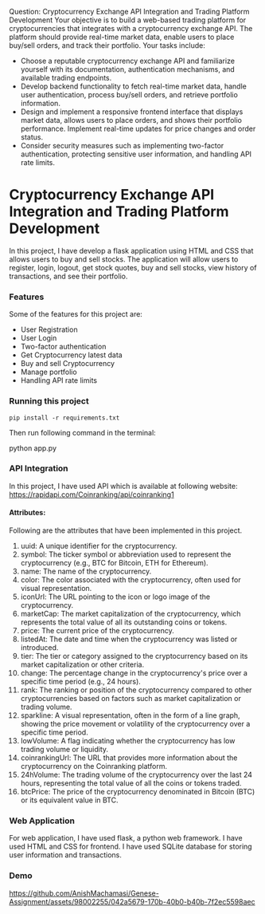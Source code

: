 Question: Cryptocurrency Exchange API Integration and Trading Platform Development
Your objective is to build a web-based trading platform for cryptocurrencies that integrates with a
cryptocurrency exchange API. The platform should provide real-time market data, enable users to place
buy/sell orders, and track their portfolio. Your tasks include:
- Choose a reputable cryptocurrency exchange API and familiarize yourself with its
documentation, authentication mechanisms, and available trading endpoints.
- Develop backend functionality to fetch real-time market data, handle user authentication, process
buy/sell orders, and retrieve portfolio information.
- Design and implement a responsive frontend interface that displays market data, allows users to
place orders, and shows their portfolio performance. Implement real-time updates for price
changes and order status.
- Consider security measures such as implementing two-factor authentication, protecting sensitive
user information, and handling API rate limits.

# Cryptocurrency Exchange API Integration and Trading Platform Development

In this project, I have develop a flask application using HTML and CSS that allows users to buy and sell stocks. The application will allow users to register, login, logout, get stock quotes, buy and sell stocks, view history of transactions, and see their portfolio.

### Features
Some of the features for this project are:
- User Registration
- User Login
- Two-factor authentication
- Get Cryptocurrency latest data
- Buy and sell Cryptocurrency
- Manage portfolio
- Handling API rate limits
  

### Running this project

`pip install -r requirements.txt`

Then run following command in the terminal:

python app.py

### API Integration

In this project, I have used API which is available at following website:
https://rapidapi.com/Coinranking/api/coinranking1

#### Attributes:
Following are the attributes that have been implemented in this project.
1. uuid: A unique identifier for the cryptocurrency.
2. symbol: The ticker symbol or abbreviation used to represent the cryptocurrency (e.g., BTC for Bitcoin, ETH for Ethereum).
3. name: The name of the cryptocurrency.
4. color: The color associated with the cryptocurrency, often used for visual representation.
5. iconUrl: The URL pointing to the icon or logo image of the cryptocurrency.
6. marketCap: The market capitalization of the cryptocurrency, which represents the total value of all its outstanding coins or tokens.
7. price: The current price of the cryptocurrency.
8. listedAt: The date and time when the cryptocurrency was listed or introduced.
9. tier: The tier or category assigned to the cryptocurrency based on its market capitalization or other criteria.
10. change: The percentage change in the cryptocurrency's price over a specific time period (e.g., 24 hours).
11. rank: The ranking or position of the cryptocurrency compared to other cryptocurrencies based on factors such as market capitalization or trading volume.
12. sparkline: A visual representation, often in the form of a line graph, showing the price movement or volatility of the cryptocurrency over a specific time period.
13. lowVolume: A flag indicating whether the cryptocurrency has low trading volume or liquidity.
14. coinrankingUrl: The URL that provides more information about the cryptocurrency on the Coinranking platform.
15. 24hVolume: The trading volume of the cryptocurrency over the last 24 hours, representing the total value of all the coins or tokens traded.
16. btcPrice: The price of the cryptocurrency denominated in Bitcoin (BTC) or its equivalent value in BTC.

### Web Application
For web application, I have used flask, a python web framework. I have used HTML and CSS for frontend. I have used SQLite database for storing user information and transactions.

### Demo




https://github.com/AnishMachamasi/Genese-Assignment/assets/98002255/042a5679-170b-40b0-b40b-7f2ec5598aec



